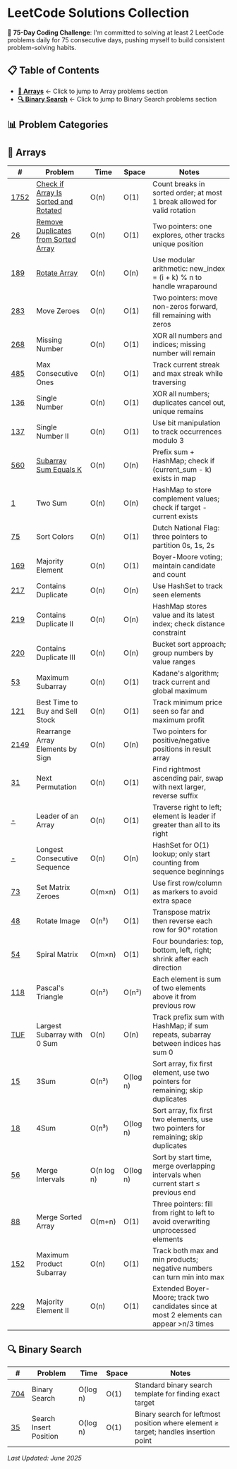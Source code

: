 # LeetCode Solutions Collection

🚀 **75-Day Coding Challenge**: I'm committed to solving at least 2 LeetCode problems daily for 75 consecutive days, pushing myself to build consistent problem-solving habits.

## 📋 Table of Contents

- [**🔢 Arrays**](#-arrays) ← Click to jump to Array problems section
- [**🔍 Binary Search**](#-binary-search) ← Click to jump to Binary Search problems section

## 📊 Problem Categories

## 🔢 Arrays

| #                                                                                            | Problem                                                                            | Time       | Space    | Notes                                                                                     |
| -------------------------------------------------------------------------------------------- | ---------------------------------------------------------------------------------- | ---------- | -------- | ----------------------------------------------------------------------------------------- |
| [1752](https://leetcode.com/problems/check-if-array-is-sorted-and-rotated/)                  | [Check if Array Is Sorted and Rotated](#1752-check-if-array-is-sorted-and-rotated) | O(n)       | O(1)     | Count breaks in sorted order; at most 1 break allowed for valid rotation                  |
| [26](https://leetcode.com/problems/remove-duplicates-from-sorted-array/)                     | [Remove Duplicates from Sorted Array](#26-remove-duplicates-from-sorted-array)     | O(n)       | O(1)     | Two pointers: one explores, other tracks unique position                                  |
| [189](https://leetcode.com/problems/rotate-array/)                                           | [Rotate Array](#189-rotate-array)                                                  | O(n)       | O(n)     | Use modular arithmetic: new_index = (i + k) % n to handle wraparound                      |
| [283](https://leetcode.com/problems/move-zeroes/)                                            | Move Zeroes                                                                        | O(n)       | O(1)     | Two pointers: move non-zeros forward, fill remaining with zeros                           |
| [268](https://leetcode.com/problems/missing-number/)                                         | Missing Number                                                                     | O(n)       | O(1)     | XOR all numbers and indices; missing number will remain                                   |
| [485](https://leetcode.com/problems/max-consecutive-ones/)                                   | Max Consecutive Ones                                                               | O(n)       | O(1)     | Track current streak and max streak while traversing                                      |
| [136](https://leetcode.com/problems/single-number/)                                          | Single Number                                                                      | O(n)       | O(1)     | XOR all numbers; duplicates cancel out, unique remains                                    |
| [137](https://leetcode.com/problems/single-number-ii/)                                       | Single Number II                                                                   | O(n)       | O(1)     | Use bit manipulation to track occurrences modulo 3                                        |
| [560](https://leetcode.com/problems/subarray-sum-equals-k/)                                  | [Subarray Sum Equals K](#560-subarray-sum-equals-k)                                | O(n)       | O(n)     | Prefix sum + HashMap; check if (current_sum - k) exists in map                            |
| [1](https://leetcode.com/problems/two-sum/)                                                  | Two Sum                                                                            | O(n)       | O(n)     | HashMap to store complement values; check if target - current exists                      |
| [75](https://leetcode.com/problems/sort-colors/)                                             | Sort Colors                                                                        | O(n)       | O(1)     | Dutch National Flag: three pointers to partition 0s, 1s, 2s                               |
| [169](https://leetcode.com/problems/majority-element/)                                       | Majority Element                                                                   | O(n)       | O(1)     | Boyer-Moore voting; maintain candidate and count                                          |
| [217](https://leetcode.com/problems/contains-duplicate/)                                     | Contains Duplicate                                                                 | O(n)       | O(n)     | Use HashSet to track seen elements                                                        |
| [219](https://leetcode.com/problems/contains-duplicate-ii/)                                  | Contains Duplicate II                                                              | O(n)       | O(n)     | HashMap stores value and its latest index; check distance constraint                      |
| [220](https://leetcode.com/problems/contains-duplicate-iii/)                                 | Contains Duplicate III                                                             | O(n)       | O(n)     | Bucket sort approach; group numbers by value ranges                                       |
| [53](https://leetcode.com/problems/maximum-subarray/)                                        | Maximum Subarray                                                                   | O(n)       | O(1)     | Kadane's algorithm; track current and global maximum                                      |
| [121](https://leetcode.com/problems/best-time-to-buy-and-sell-stock/)                        | Best Time to Buy and Sell Stock                                                    | O(n)       | O(1)     | Track minimum price seen so far and maximum profit                                        |
| [2149](https://leetcode.com/problems/rearrange-array-elements-by-sign/)                      | Rearrange Array Elements by Sign                                                   | O(n)       | O(n)     | Two pointers for positive/negative positions in result array                              |
| [31](https://leetcode.com/problems/next-permutation/)                                        | Next Permutation                                                                   | O(n)       | O(1)     | Find rightmost ascending pair, swap with next larger, reverse suffix                      |
| [-]()                                                                                        | Leader of an Array                                                                 | O(n)       | O(1)     | Traverse right to left; element is leader if greater than all to its right                |
| [-]()                                                                                        | Longest Consecutive Sequence                                                       | O(n)       | O(n)     | HashSet for O(1) lookup; only start counting from sequence beginnings                     |
| [73](https://leetcode.com/problems/set-matrix-zeroes/)                                       | Set Matrix Zeroes                                                                  | O(m×n)     | O(1)     | Use first row/column as markers to avoid extra space                                      |
| [48](https://leetcode.com/problems/rotate-image/)                                            | Rotate Image                                                                       | O(n²)      | O(1)     | Transpose matrix then reverse each row for 90° rotation                                   |
| [54](https://leetcode.com/problems/spiral-matrix/)                                           | Spiral Matrix                                                                      | O(m×n)     | O(1)     | Four boundaries: top, bottom, left, right; shrink after each direction                    |
| [118](https://leetcode.com/problems/pascals-triangle/)                                       | Pascal's Triangle                                                                  | O(n²)      | O(n²)    | Each element is sum of two elements above it from previous row                            |
| [TUF](https://takeuforward.org/data-structure/length-of-the-longest-subarray-with-zero-sum/) | Largest Subarray with 0 Sum                                                        | O(n)       | O(n)     | Track prefix sum with HashMap; if sum repeats, subarray between indices has sum 0         |
| [15](https://leetcode.com/problems/3sum/)                                                    | 3Sum                                                                               | O(n²)      | O(log n) | Sort array, fix first element, use two pointers for remaining; skip duplicates            |
| [18](https://leetcode.com/problems/4sum/)                                                    | 4Sum                                                                               | O(n³)      | O(log n) | Sort array, fix first two elements, use two pointers for remaining; skip duplicates       |
| [56](https://leetcode.com/problems/merge-intervals/)                                         | Merge Intervals                                                                    | O(n log n) | O(log n) | Sort by start time, merge overlapping intervals when current start ≤ previous end         |
| [88](https://leetcode.com/problems/merge-sorted-array/)                                      | Merge Sorted Array                                                                 | O(m+n)     | O(1)     | Three pointers: fill from right to left to avoid overwriting unprocessed elements         |
| [152](https://leetcode.com/problems/maximum-product-subarray/)                               | Maximum Product Subarray                                                           | O(n)       | O(1)     | Track both max and min products; negative numbers can turn min into max                   |
| [229](https://leetcode.com/problems/majority-element-ii/)                                    | Majority Element II                                                                | O(n)       | O(1)     | Extended Boyer-Moore; track two candidates since at most 2 elements can appear >n/3 times |

## 🔍 Binary Search

| #                                                           | Problem                | Time     | Space | Notes                                                                               |
| ----------------------------------------------------------- | ---------------------- | -------- | ----- | ----------------------------------------------------------------------------------- |
| [704](https://leetcode.com/problems/binary-search/)         | Binary Search          | O(log n) | O(1)  | Standard binary search template for finding exact target                            |
| [35](https://leetcode.com/problems/search-insert-position/) | Search Insert Position | O(log n) | O(1)  | Binary search for leftmost position where element ≥ target; handles insertion point |

_Last Updated: June 2025_
